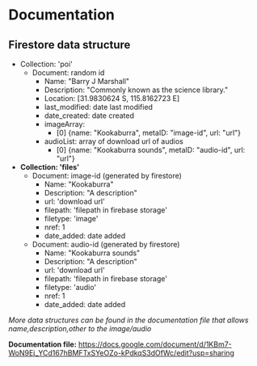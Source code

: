 
# Documentation

## Firestore data structure
- Collection: 'poi'
  - Document: random id
    - Name: "Barry J Marshall"
    - Description: "Commonly known as the science library."
    - Location: [31.9830624 S, 115.8162723 E]
    - last_modified: date last modified
    - date_created: date created
    - imageArray:
      - [0] {name: "Kookaburra", metaID: "image-id", url: "url"}
    - audioList: array of download url of audios
      - [0] {name: "Kookaburra sounds", metaID: "audio-id", url: "url"}
- **Collection: 'files'**
  - Document: image-id (generated by firestore)
    - Name: "Kookaburra"
    - Description: "A description"
    - url: 'download url'
    - filepath: 'filepath in firebase storage'
    - filetype: 'image'
    - nref: 1
    - date_added: date added
  - Document: audio-id (generated by firestore)
    - Name: "Kookaburra sounds"
    - Description: "A description"
    - url: 'download url'
    - filepath: 'filepath in firebase storage'
    - filetype: 'audio'
    - nref: 1
    - date_added: date added
    
*More data structures can be found in the documentation file that allows name,description,other to the image/audio*

**Documentation file:**
https://docs.google.com/document/d/1KBm7-WoN9Ej_YCd167hBMFTxSYeOZo-kPdkqS3dOfWc/edit?usp=sharing

